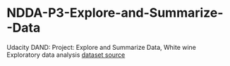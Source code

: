 # NDDA-P3-Explore-and-Summarize--Data
Udacity DAND: Project: Explore and Summarize Data, White wine Exploratory data analysis
[dataset source](https://s3.amazonaws.com/udacity-hosted-downloads/ud651/wineQualityInfo.txt)
